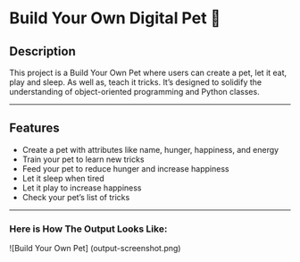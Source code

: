 # Build Your Own Digital Pet 🐶
## Description

This project is a Build Your Own Pet where users can create a pet, let it eat, play and sleep. As well as, teach it tricks. It’s designed to solidify the understanding of object-oriented programming and Python classes.

---
## Features
- Create a pet with attributes like name, hunger, happiness, and energy
- Train your pet to learn new tricks
- Feed your pet to reduce hunger and increase happiness
- Let it sleep when tired
- Let it play to increase happiness
- Check your pet’s list of tricks

---

### Here is How The Output Looks Like:
![Build Your Own Pet] (output-screenshot.png)